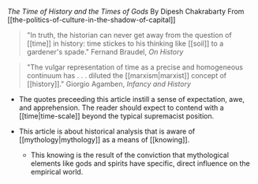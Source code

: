 *The Time of History and the Times of Gods* By Dipesh Chakrabarty
From [[the-politics-of-culture-in-the-shadow-of-capital]]

>"In truth, the historian can never get away from the question of [[time]] in history: time stickes to his thinking like [[soil]] to a gardener's spade."
>Fernand Braudel, *On History*

>"The vulgar representation of time as a precise and homogeneous continuum has . . . diluted the [[marxism|marxist]] concept of [[history]]."
>Giorgio Agamben, *Infancy and History*

- The quotes preceeding this article instill a sense of expectation, awe, and apprehension. The reader should expect to contend with a [[time|time-scale]] beyond the typical supremacist position.

- This article is about historical analysis that is aware of [[mythology|mythology]] as a means of [[knowing]].
	- This knowing is the result of the conviction that mythological elements like gods and spirits have specific, direct influence on the empirical world.